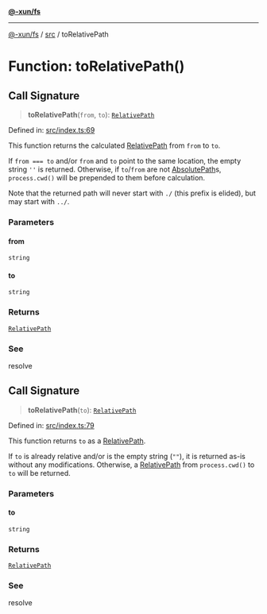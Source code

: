 [**@-xun/fs**](../../README.md)

***

[@-xun/fs](../../README.md) / [src](../README.md) / toRelativePath

# Function: toRelativePath()

## Call Signature

> **toRelativePath**(`from`, `to`): [`RelativePath`](../type-aliases/RelativePath.md)

Defined in: [src/index.ts:69](https://github.com/Xunnamius/fs-utils/blob/31e13bfb0e388ce1c2e51e4c2a50e9638e833b81/src/index.ts#L69)

This function returns the calculated [RelativePath](../type-aliases/RelativePath.md) from `from` to
`to`.

If `from === to` and/or `from` and `to` point to the same location, the empty
string `''` is returned. Otherwise, if `to`/`from` are not
[AbsolutePath](../type-aliases/AbsolutePath.md)s, `process.cwd()` will be prepended to them before
calculation.

Note that the returned path will never start with `./` (this prefix is
elided), but may start with
`../`.

### Parameters

#### from

`string`

#### to

`string`

### Returns

[`RelativePath`](../type-aliases/RelativePath.md)

### See

resolve

## Call Signature

> **toRelativePath**(`to`): [`RelativePath`](../type-aliases/RelativePath.md)

Defined in: [src/index.ts:79](https://github.com/Xunnamius/fs-utils/blob/31e13bfb0e388ce1c2e51e4c2a50e9638e833b81/src/index.ts#L79)

This function returns `to` as a [RelativePath](../type-aliases/RelativePath.md).

If `to` is already relative and/or is the empty string (`""`), it is returned
as-is without any modifications. Otherwise, a [RelativePath](../type-aliases/RelativePath.md) from
`process.cwd()` to `to` will be returned.

### Parameters

#### to

`string`

### Returns

[`RelativePath`](../type-aliases/RelativePath.md)

### See

resolve
